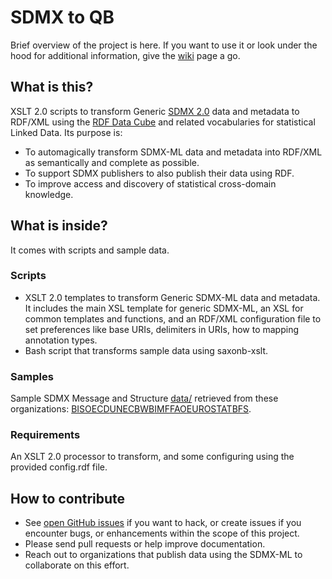 # SDMX to QB

Brief overview of the project is here. If you want to use it or look under the hood for additional information, give the [wiki](https://github.com/csarven/sdmx-to-qb/wiki) page a go.

## What is this?

XSLT 2.0 scripts to transform Generic [SDMX 2.0](http://sdmx.org/?page_id=16#package) data and metadata to RDF/XML using the [RDF Data Cube](http://www.w3.org/TR/vocab-data-cube/) and related vocabularies for statistical Linked Data. Its purpose is:

* To automagically transform SDMX-ML data and metadata into RDF/XML as semantically and complete as possible.
* To support SDMX publishers to also publish their data using RDF.
* To improve access and discovery of statistical cross-domain knowledge.

## What is inside?

It comes with scripts and sample data.

### Scripts
* XSLT 2.0 templates to transform Generic SDMX-ML data and metadata. It includes the main XSL template for generic SDMX-ML, an XSL for common templates and functions, and an RDF/XML configuration file to set preferences like base URIs, delimiters in URIs, how to mapping annotation types.
* Bash script that transforms sample data using saxonb-xslt.

### Samples
Sample SDMX Message and Structure [data/](https://github.com/csarven/sdmx-to-qb/tree/master/data) retrieved from these organizations: <a href="http://www.bis.org/" title="Bank for International Statements">BIS</a><a href="http://www.oecd.org/" title="Organisation for Economic Co-operation and Development">OECD</a><a href="http://www.un.org/" title="United Nations">UN</a><a href="http:/www.ecb.int/" title="European Central Bank">ECB</a><a href="http://worldbank.org/" title="World Bank">WB</a><a href="http://imf.org/" title="International Monetary Fund">IMF</a><a href="http://fao.org/" title="Food and Agriculture Organization of the United Nations">FAO</a><a href="http://epp.eurostat.ec.europa.eu/" title="Eurostat">EUROSTAT</a><a href="http://www.bfs.admin.ch/" title="Swiss Federal Statistical Office">BFS</a>.

### Requirements
An XSLT 2.0 processor to transform, and some configuring using the provided config.rdf file.

## How to contribute
* See [open GitHub issues](https://github.com/csarven/sdmx-to-qb/issues?state=open) if you want to hack, or create issues if you encounter bugs, or enhancements within the scope of this project.
* Please send pull requests or help improve documentation.
* Reach out to organizations that publish data using the SDMX-ML to collaborate on this effort.
